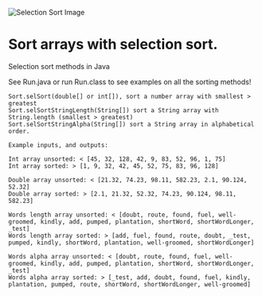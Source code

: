 ![Selection Sort Image](https://i.imgur.com/r9ak8wi.png)
# Sort arrays with selection sort.
Selection sort methods in Java

See Run.java or run Run.class to see examples on all the sorting methods!
```
Sort.selSort(double[] or int[]), sort a number array with smallest > greatest
Sort.selSortStringLength(String[]) sort a String array with String.length (smallest > greatest)
Sort.selSortStringAlpha(String[]) sort a String array in alphabetical order.

Example inputs, and outputs:

Int array unsorted: < [45, 32, 128, 42, 9, 83, 52, 96, 1, 75]
Int array sorted: > [1, 9, 32, 42, 45, 52, 75, 83, 96, 128]

Double array unsorted: < [21.32, 74.23, 98.11, 582.23, 2.1, 90.124, 52.32]
Double array sorted: > [2.1, 21.32, 52.32, 74.23, 90.124, 98.11, 582.23]

Words length array unsorted: < [doubt, route, found, fuel, well-groomed, kindly, add, pumped, plantation, shortWord, shortWordLonger, _test]
Words length array sorted: > [add, fuel, found, route, doubt, _test, pumped, kindly, shortWord, plantation, well-groomed, shortWordLonger]

Words alpha array unsorted: < [doubt, route, found, fuel, well-groomed, kindly, add, pumped, plantation, shortWord, shortWordLonger, _test]
Words alpha array sorted: > [_test, add, doubt, found, fuel, kindly, plantation, pumped, route, shortWord, shortWordLonger, well-groomed]
```
